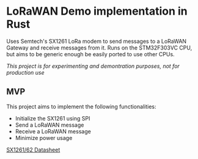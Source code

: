 # LoRaWAN Demo implementation in Rust
Uses Semtech's SX1261 LoRa modem to send messages to a LoRaWAN Gateway and receive messages from it. Runs on the STM32F303VC CPU, but aims to be generic enough be easily ported to use other CPUs.

*This project is for experimenting and demontration purposes, not for production use*

## MVP
This project aims to implement the following functionalities:

 - Initialize the SX1261 using SPI
 - Send a LoRaWAN message
 - Receive a LoRaWAN message
 - Minimize power usage 


[SX1261/62 Datasheet](https://drive.google.com/file/d/1_Fcxab7j0AaavaMOK3st-larq5S1oWow/view?usp=sharing)